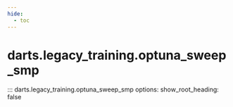 ```yaml
---
hide:
  - toc
---
```

# <code class='doc-symbol doc-symbol-nav doc-symbol-function'></code>darts.legacy_training.optuna_sweep_smp

::: darts.legacy_training.optuna_sweep_smp
    options:
      show_root_heading: false
